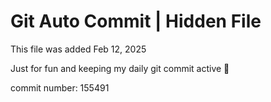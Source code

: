 # Git Auto Commit | Hidden File

This file was added Feb 12, 2025

Just for fun and keeping my daily git commit active 🤪

commit number: 155491
